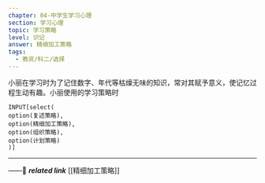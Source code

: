```yaml
---
chapter: 04-中学生学习心理
section: 学习心理
topic: 学习策略
level: 识记
answer: 精细加工策略
tags:
  - 教资/科二/选择
---
```


小丽在学习时为了记住数字、年代等枯燥无味的知识，常对其赋予意义，使记忆过程生动有趣。小丽使用的学习策略时

```meta-bind
INPUT[select(
option(复述策略),
option(精细加工策略),
option(组织策略),
option(计划策略)
)]
```

---
——🔗 ***related link*** [[精细加工策略]]